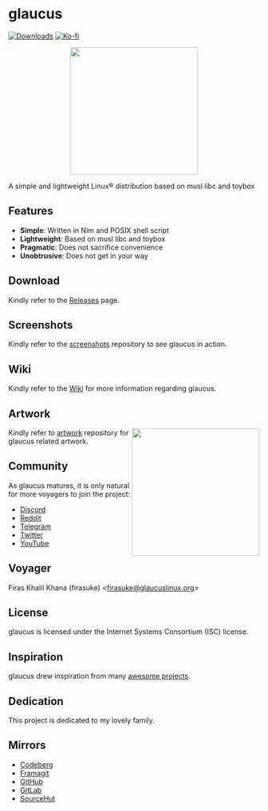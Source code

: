 # glaucus
[![Downloads](
https://img.shields.io/github/downloads/glaucuslinux/glaucus/total.svg)](
https://github.com/glaucuslinux/glaucus/releases)
[![Ko-fi](https://ko-fi.com/img/githubbutton_sm.svg)](
https://ko-fi.com/glaucuslinux)

<p align=center><img
src='https://github.com/glaucuslinux/artwork/raw/main/Andy Cuccaro/Logo/glaucus-logo-white-bg.png'
height=256 width=256></p>

A simple and lightweight Linux® distribution based on musl libc and toybox

## Features
* **Simple**: Written in Nim and POSIX shell script
* **Lightweight**: Based on musl libc and toybox
* **Pragmatic**: Does not sacrifice convenience
* **Unobtrusive**: Does not get in your way

## Download
Kindly refer to the [Releases](https://github.com/glaucuslinux/glaucus/releases)
page.

## Screenshots
Kindly refer to the [screenshots](https://github.com/glaucuslinux/screenshots)
repository to see glaucus in action.

## Wiki
Kindly refer to the [Wiki](https://wiki.glaucuslinux.org/) for more information
regarding glaucus.

## Artwork
<img
src='https://github.com/glaucuslinux/artwork/raw/main/Andy Cuccaro/Sketches/Tux-Puffy-Glaucus.jpg'
align=right height=256 width=256>

Kindly refer to [artwork](https://github.com/glaucuslinux/artwork) repository
for glaucus related artwork.

## Community
As glaucus matures, it is only natural for more voyagers to join the project:

* [Discord](https://discord.gg/nDKNmNc)
* [Reddit](https://www.reddit.com/r/glaucus)
* [Telegram](https://t.me/glaucuslinux)
* [Twitter](https://twitter.com/glaucuslinux)
* [YouTube](https://www.youtube.com/@glaucuslinux)

## Voyager
Firas Khalil Khana (firasuke) <[firasuke@glaucuslinux.org](
mailto:firasuke@glaucuslinux.org)>

## License
glaucus is licensed under the Internet Systems Consortium (ISC) license.

## Inspiration
glaucus drew inspiration from many [awesome projects](
https://github.com/firasuke/awesome).

## Dedication
This project is dedicated to my lovely family.

## Mirrors
* [Codeberg](https://codeberg.org/glaucuslinux/glaucus)
* [Framagit](https://framagit.org/glaucuslinux/glaucus)
* [GitHub](https://github.com/glaucuslinux/glaucus)
* [GitLab](https://gitlab.com/glaucuslinux/glaucus)
* [SourceHut](https://git.sr.ht/~glaucuslinux/glaucus)
